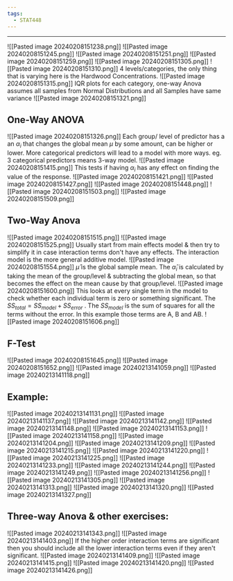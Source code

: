 ```yaml
---
tags:
  - STAT448
---
```

---
![[Pasted image 20240208151238.png]]
![[Pasted image 20240208151245.png]]
![[Pasted image 20240208151251.png]]
![[Pasted image 20240208151259.png]]
![[Pasted image 20240208151305.png]]
![[Pasted image 20240208151310.png]]
4 levels/categories, the only thing that is varying here is the Hardwood Concentrations.
![[Pasted image 20240208151315.png]]
IQR plots for each category, one-way Anova assumes all samples from Normal Distributions and all Samples have same variance 
![[Pasted image 20240208151321.png]]
## One-Way ANOVA
![[Pasted image 20240208151326.png]]
Each group/ level of predictor has a an $\alpha_i$ that changes the global mean $\mu$ by some amount, can be higher or lower.
More categorical predictors will lead to a model with more ways. eg. 3 categorical predictors means 3-way model.
![[Pasted image 20240208151415.png]]
This tests if having $\alpha_i$ has any effect on finding the value of the response.
![[Pasted image 20240208151421.png]]
![[Pasted image 20240208151427.png]]
![[Pasted image 20240208151448.png]]
![[Pasted image 20240208151503.png]]
![[Pasted image 20240208151509.png]]
## Two-Way Anova
![[Pasted image 20240208151515.png]]
![[Pasted image 20240208151525.png]]
Usually start from main effects model & then try to simplify it in case interaction terms don't have any effects.
The interaction model is the more general additive model.
![[Pasted image 20240208151554.png]]
$\hat\mu$ is the global sample mean. The $\hat\alpha_i$ is calculated by taking the mean of the group/level & subtracting the global mean, so that becomes the effect on the mean cause by that group/level.
![[Pasted image 20240208151600.png]]
This looks at every single term in the model to check whether each individual term is zero or something significant. The $SS_{total} = SS_{model} + SS_{error}$ . The $SS_{model}$ is the sum of squares for all the terms without the error. In this example those terms are A, B and AB.
![[Pasted image 20240208151606.png]]
## F-Test 
![[Pasted image 20240208151645.png]]
![[Pasted image 20240208151652.png]]
![[Pasted image 20240213141059.png]]
![[Pasted image 20240213141118.png]]

## Example:
![[Pasted image 20240213141131.png]]
![[Pasted image 20240213141137.png]]
![[Pasted image 20240213141142.png]]
![[Pasted image 20240213141148.png]]
![[Pasted image 20240213141153.png]]
![[Pasted image 20240213141158.png]]
![[Pasted image 20240213141204.png]]
![[Pasted image 20240213141209.png]]
![[Pasted image 20240213141215.png]]
![[Pasted image 20240213141220.png]]
![[Pasted image 20240213141225.png]]
![[Pasted image 20240213141233.png]]
![[Pasted image 20240213141244.png]]
![[Pasted image 20240213141249.png]]
![[Pasted image 20240213141256.png]]
![[Pasted image 20240213141305.png]]
![[Pasted image 20240213141313.png]]
![[Pasted image 20240213141320.png]]
![[Pasted image 20240213141327.png]]

## Three-way Anova & other exercises:
![[Pasted image 20240213141343.png]]
![[Pasted image 20240213141403.png]]
If the higher order interaction terms are significant then you should include all the lower interaction terms even if they aren't significant. 
![[Pasted image 20240213141409.png]]
![[Pasted image 20240213141415.png]]
![[Pasted image 20240213141420.png]]
![[Pasted image 20240213141426.png]]

